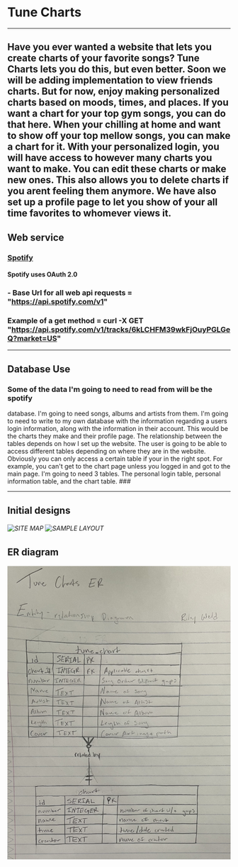 # Tune Charts #

---------------
Have you ever wanted a website that lets you create charts of your 
favorite songs? Tune Charts lets you do this, but even better. Soon we 
will be adding implementation to view friends charts. But for now, enjoy 
making personalized charts based on moods, times, and places. If you want 
a chart for your top gym songs, you can do that here. When your chilling 
at home and want to show off your top mellow songs, you can make a chart 
for it. With your personalized login, you will have access to however many 
charts you want to make. You can edit these charts or make new ones. This 
also allows you to delete charts if you arent feeling them anymore. We 
have also set up a profile page to let you show of your all time favorites 
to whomever views it.
---------------

## Web service ##
### [Spotify](https://developer.spotify.com/documentation/web-api/) ###
#### Spotify uses OAuth 2.0 ####

### - Base Url for all web api requests = "https://api.spotify.com/v1" ###
### Example of a get method = curl -X GET "https://api.spotify.com/v1/tracks/6kLCHFM39wkFjOuyPGLGeQ?market=US" ###

---------------
## Database Use ##
### Some of the data I'm going to need to read from will be the spotify 
database. I'm going to need songs, albums and artists from them. I'm going 
to need to write to my own database with the information regarding a users 
login information, along with the information in their account. This would 
be the charts they make and their profile page. The relationship between 
the tables depends on how I set up the website. The user is going to be 
able to access different tables depending on where they are in the 
website. Obviously you can only access a certain table if your in the 
right spot. For example, you can't get to the chart page unless you logged 
in and got to the main page. I'm going to need 3 tables. The personal 
login table, personal information table, and the chart table.  ###

---------------
## Initial designs ##
###### ![SITE MAP](../docs/siteLayout.jpeg) ![SAMPLE LAYOUT](../docs/samplePage.jpeg) ######

## ER diagram ##
###### ![ER DIAGRAM](../docs/erDiagram.jpeg) ######